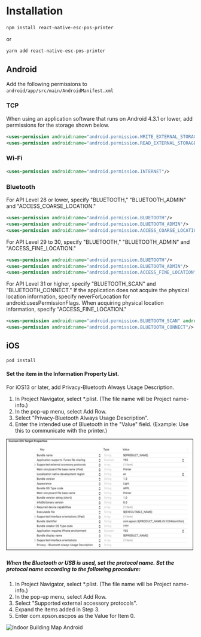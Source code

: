 # Installation

```sh
npm install react-native-esc-pos-printer
```

or

```sh
yarn add react-native-esc-pos-printer
```

## Android
Add the following permissions to `android/app/src/main/AndroidManifest.xml`
### TCP
When using an application software that runs on Android 4.3.1 or lower, add permissions for the storage shown below.
```xml
<uses-permission android:name="android.permission.WRITE_EXTERNAL_STORAGE"/>
<uses-permission android:name="android.permission.READ_EXTERNAL_STORAGE"/>
```
### Wi-Fi
```xml
<uses-permission android:name="android.permission.INTERNET"/>
```
### Bluetooth
For API Level 28 or lower, specify "BLUETOOTH," "BLUETOOTH_ADMIN" and "ACCESS_COARSE_LOCATION."
```xml
<uses-permission android:name="android.permission.BLUETOOTH"/>
<uses-permission android:name="android.permission.BLUETOOTH_ADMIN"/>
<uses-permission android:name="android.permission.ACCESS_COARSE_LOCATION"/>
```
For API Level 29 to 30, specify "BLUETOOTH," "BLUETOOTH_ADMIN" and "ACCESS_FINE_LOCATION."
```xml
<uses-permission android:name="android.permission.BLUETOOTH"/>
<uses-permission android:name="android.permission.BLUETOOTH_ADMIN"/>
<uses-permission android:name="android.permission.ACCESS_FINE_LOCATION"/>
```
For API Level 31 or higher, specify "BLUETOOTH_SCAN" and "BLUETOOTH_CONNECT."
If the application does not acquire the physical location information, specify neverForLocation for android:usesPermissionFlags.
When acquiring physical location information, specify "ACCESS_FINE_LOCATION."
```xml
<uses-permission android:name="android.permission.BLUETOOTH_SCAN" android:usesPermissionFlags="neverForLocation"/>
<uses-permission android:name="android.permission.BLUETOOTH_CONNECT"/>
```
## iOS

```sh
pod install
```


#### Set the item in the Information Property List.
For iOS13 or later, add Privacy-Bluetooth Always Usage Description.
1. In Project Navigator, select *.plist. (The file name will be Project name-info.)
2. In the pop-up menu, select Add Row.
3. Select "Privacy-Bluetooth Always Usage Description".
4. Enter the intended use of Bluetooth in the "Value" field. (Example: Use this to communicate with the printer.)

<img src="../assets/ios-install-0.png"
     alt="Indoor Building Map Android"
     height="300"
/>

##### When the Bluetooth or USB is used, set the protocol name. Set the protocol name according to the following procedure:

1. In Project Navigator, select *.plist. (The file name will be Project name-info.)
2. In the pop-up menu, select Add Row.
3. Select "Supported external accessory protocols".
4. Expand the items added in Step 3.
5. Enter com.epson.escpos as the Value for Item 0.

<img src="../assets/ios-install.png"
     alt="Indoor Building Map Android"
     height="300"
/>
